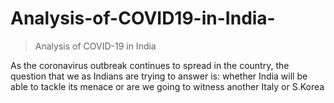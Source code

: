 # Analysis-of-COVID19-in-India-

> Analysis of COVID-19 in India





As the coronavirus outbreak continues to spread in the country, the question that we as Indians are trying to answer is: whether India will be able to tackle its menace or are we going to witness another Italy or S.Korea
